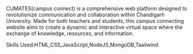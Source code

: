  CUMATES(campus connect) is a comprehensive web platform designed 
 to revolutionize communication and collaboration within
 Chandigarh University. Made for both teachers and students,
 this campus connecting website aims to create a dynamic
 and interactive virtual space where the exchange of knowledge, 
resources, and information.


Skills Used:HTML,CSS,JavaScript,NodeJS,MongoDB,Taailwind


